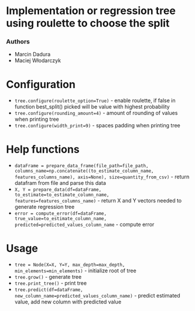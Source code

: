 # Implementation or regression tree using roulette to choose the split

### Authors
- Marcin Dadura
- Maciej Włodarczyk

# Configuration

* `tree.configure(roulette_option=True)` - enable roulette, if false in function best_split() picked will be value with highest probability
* `tree.configure(rounding_amount=4)` - amount of rounding of values when printing tree
* `tree.configure(width_print=9)` - spaces padding when printing tree

# Help functions

* `dataFrame = prepare_data_frame(file_path=file_path, columns_name=np.concatenate((to_estimate_column_name, features_columns_name), axis=None), size=quantity_from_csv)` - return datafram from file and parse this data
* `X, Y = prepare_data(df=dataFrame, to_estimate=to_estimate_column_name, features=features_columns_name)` - return X and Y vectors needed to generate regression tree
* `error = compute_error(df=dataFrame, true_value=to_estimate_column_name, predicted=predicted_values_column_name` - compute error

# Usage

* `tree = Node(X=X, Y=Y, max_depth=max_depth, min_elements=min_elements)` - initialize root of tree
* `tree.grow()` - generate tree
* `tree.print_tree()` - print tree
* `tree.predict(df=dataFrame, new_column_name=predicted_values_column_name)` - predict estimated value, add new column with predicted value
